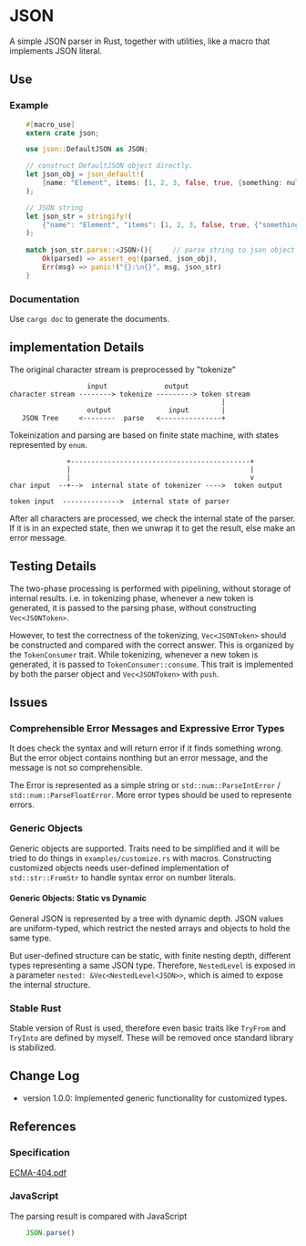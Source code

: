# JSON
A simple JSON parser in Rust, together with utilities, like a macro that implements JSON literal.

## Use
### Example
```rust
    #[macro_use]
    extern crate json;

    use json::DefaultJSON as JSON;

    // construct DefaultJSON object directly.
    let json_obj = json_default!(
        {name: "Element", items: [1, 2, 3, false, true, {something: null}]}
    );    

    // JSON string
    let json_str = stringify!(
        {"name": "Element", "items": [1, 2, 3, false, true, {"something": null}]}
    );    
    
    match json_str.parse::<JSON>(){     // parse string to json object
        Ok(parsed) => assert_eq!(parsed, json_obj),
        Err(msg) => panic!("{}:\n{}", msg, json_str)
    }

```
### Documentation
Use `cargo doc` to generate the documents.

## implementation Details
The original character stream is preprocessed by "tokenize"
```
                   input              output                  
character stream --------> tokenize ---------> token stream
                                                    |
                   output              input        |
   JSON Tree     <--------  parse   <---------------+
```
Tokeinization and parsing are based on finite state machine, with states represented by `enum`.

```
              +--------------------------------------------+
              |                                            |
              |                                            v
char input  --+-->  internal state of tokenizer ---->  token output

token input  -------------->  internal state of parser
```
After all characters are processed, we check the internal state of the parser. If it is in an expected state, then we unwrap it to get the result, else make an error message.

## Testing Details

The two-phase processing is performed with pipelining, without storage of internal results. i.e. in tokenizing phase, whenever a new token is generated, it is passed to the parsing phase, without constructing `Vec<JSONToken>`.

However, to test the correctness of the tokenizing, `Vec<JSONToken>` should be constructed and compared with the correct answer. This is organized by the `TokenConsumer` trait. While tokenizing, whenever a new token is generated, it is passed to `TokenConsumer::consume`. This trait is implemented by both the parser object and `Vec<JSONToken>` with `push`.

## Issues

### Comprehensible Error Messages and Expressive Error Types
It does check the syntax and will return error if it finds something wrong. But the error object contains nonthing but an error message, and the message is not so comprehensible. 

The Error is represented as a simple string or `std::num::ParseIntError` / `std::num::ParseFloatError`. More error types should be used to represente errors.

### Generic Objects
Generic objects are supported. Traits need to be simplified and it will be tried to do things in `examples/customize.rs` with macros. Constructing customized objects needs user-defined implementation of `std::str::FromStr` to handle syntax error on number literals.

#### Generic Objects: Static vs Dynamic
General JSON is represented by a tree with dynamic depth. JSON values are uniform-typed, which restrict the nested arrays and objects to hold the same type.

But user-defined structure can be static, with finite nesting depth, different types representing a same JSON type. Therefore, `NestedLevel` is exposed in a parameter `nested: &Vec<NestedLevel<JSON>>`, which is aimed to expose the internal structure.

### Stable Rust
Stable version of Rust is used, therefore even basic traits like `TryFrom` and `TryInto` are defined by myself. These will be removed once standard library is stabilized.

## Change Log
* version 1.0.0: Implemented generic functionality for customized types.

## References
### Specification
[ECMA-404.pdf](http://www.ecma-international.org/publications/files/ECMA-ST/ECMA-404.pdf)
### JavaScript
The parsing result is compared with JavaScript
```javascript
    JSON.parse()
```
